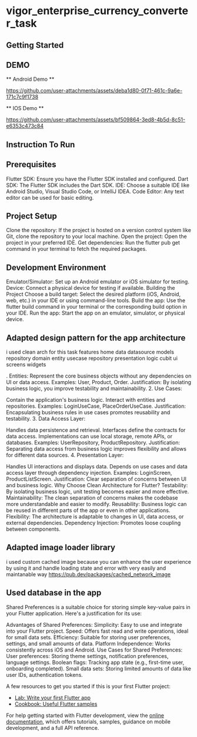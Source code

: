 # vigor_enterprise_currency_converter_task

## Getting Started
## DEMO
** Android Demo **

https://github.com/user-attachments/assets/deba1d80-0f71-461c-9a6e-171c7c9f1738


** IOS Demo **



https://github.com/user-attachments/assets/bf509864-3ed8-4b5d-8c51-e6353c473c84


## Instruction To Run 
## Prerequisites
Flutter SDK: Ensure you have the Flutter SDK installed and configured.
Dart SDK: The Flutter SDK includes the Dart SDK.
IDE: Choose a suitable IDE like Android Studio, Visual Studio Code, or IntelliJ IDEA.
Code Editor: Any text editor can be used for basic editing.
## Project Setup
Clone the repository: If the project is hosted on a version control system like Git, clone the repository to your local machine.
Open the project: Open the project in your preferred IDE.
Get dependencies: Run the flutter pub get command in your terminal to fetch the required packages.
## Development Environment
Emulator/Simulator: Set up an Android emulator or iOS simulator for testing.
Device: Connect a physical device for testing if available.
Building the Project
Choose a build target: Select the desired platform (iOS, Android, web, etc.) in your IDE or using command-line tools.
Build the app: Use the flutter build command in your terminal or the corresponding build option in your IDE.
Run the app: Start the app on an emulator, simulator, or physical device.



## Adapted design pattern for the app architecture 
i used clean arch for this task 
  features
  home
    data
      datasource
      models
      repository
    domain
      entity
      usecase
      repository
    presentation
      logic
       cubit
      ui
       screens
       widgets

. Entities:
Represent the core business objects without any dependencies on UI or data access.
Examples: User, Product, Order.
Justification: By isolating business logic, you improve testability and maintainability.
2. Use Cases:

Contain the application's business logic.
Interact with entities and repositories.
Examples: LoginUseCase, PlaceOrderUseCase.
Justification: Encapsulating business rules in use cases promotes reusability and testability.
3. Data Access Layer:

Handles data persistence and retrieval.
Interfaces define the contracts for data access.
Implementations can use local storage, remote APIs, or databases.
Examples: UserRepository, ProductRepository.
Justification: Separating data access from business logic improves flexibility and allows for different data sources.
4. Presentation Layer:

Handles UI interactions and displays data.
Depends on use cases and data access layer through dependency injection.
Examples: LoginScreen, ProductListScreen.
Justification: Clear separation of concerns between UI and business logic.
Why Choose Clean Architecture for Flutter?
Testability: By isolating business logic, unit testing becomes easier and more effective.
Maintainability: The clean separation of concerns makes the codebase more understandable and easier to modify.
Reusability: Business logic can be reused in different parts of the app or even in other applications.
Flexibility: The architecture is adaptable to changes in UI, data access, or external dependencies.
Dependency Injection: Promotes loose coupling between components.



## Adapted image loader library

i used custom cached image 
because you can enhance the user experience by using it and handle loading state and error with very easily and maintanable way 
https://pub.dev/packages/cached_network_image

## Used database in the app 
Shared Preferences is a suitable choice for storing simple key-value pairs in your Flutter application. Here's a justification for its use:

Advantages of Shared Preferences:
Simplicity: Easy to use and integrate into your Flutter project.
Speed: Offers fast read and write operations, ideal for small data sets.
Efficiency: Suitable for storing user preferences, settings, and small amounts of data.
Platform Independence: Works consistently across iOS and Android.
Use Cases for Shared Preferences:
User preferences: Storing theme settings, notification preferences, language settings.
Boolean flags: Tracking app state (e.g., first-time user, onboarding completed).
Small data sets: Storing limited amounts of data like user IDs, authentication tokens.




A few resources to get you started if this is your first Flutter project:

- [Lab: Write your first Flutter app](https://docs.flutter.dev/get-started/codelab)
- [Cookbook: Useful Flutter samples](https://docs.flutter.dev/cookbook)

For help getting started with Flutter development, view the
[online documentation](https://docs.flutter.dev/), which offers tutorials,
samples, guidance on mobile development, and a full API reference.

